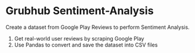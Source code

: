 # Grubhub Sentiment-Analysis
Create a dataset from Google Play Reviews to perform Sentiment Analysis.

1. Get real-world user reviews by scraping Google Play
2. Use Pandas to convert and save the dataset into CSV files
